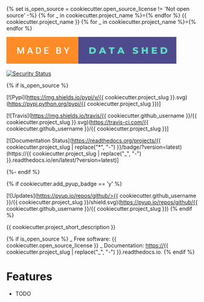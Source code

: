 {% set is_open_source = cookiecutter.open_source_license != 'Not
open source' -%} {% for _ in cookiecutter.project_name %}={% endfor
%} {{ cookiecutter.project_name }} {% for _ in
cookiecutter.project_name %}={% endfor %}

[![Made by The Data Shed](.github/ds-badge.svg)](https://thedatashed.co.uk)

[![Security Status](https://img.shields.io/badge/security-bandit-yellow.svg)](https://github.com/PyCQA/bandit)

{% if is_open_source %}

[![Pypi](https://img.shields.io/pypi/v/{{ cookiecutter.project_slug }}.svg)(https://pypi.python.org/pypi/{{ cookiecutter.project_slug }})]

[![Travis](https://img.shields.io/travis/{{ cookiecutter.github_username }}/{{ cookiecutter.project_slug }}.svg)(https://travis-ci.com/{{ cookiecutter.github_username }}/{{ cookiecutter.project_slug }}]

[![Documentation Status](https://readthedocs.org/projects/{{ cookiecutter.project_slug | replace("*", "-") }}/badge/?version=latest)
(https://{{ cookiecutter.project_slug | replace("_", "-") }}.readthedocs.io/en/latest/?version=latest)]

{%- endif %}

{% if cookiecutter.add_pyup_badge == 'y' %}

[![Updates](https://pyup.io/repos/github/>{{ cookiecutter.github_username }}/{{
cookiecutter.project_slug }}/shield.svg)(https://pyup.io/repos/github/{{ cookiecutter.github_username }}/{{
cookiecutter.project_slug }})
{% endif %}

{{ cookiecutter.project_short_description }}

{% if is_open_source %} _ Free software: {{
cookiecutter.open_source_license }} _ Documentation: <https://>{{
cookiecutter.project_slug | replace("_", "-") }}.readthedocs.io.
{% endif %}

# Features

-   TODO
